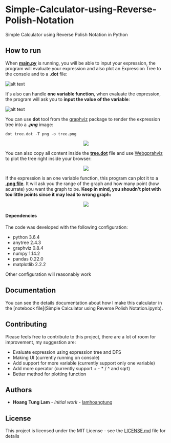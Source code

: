 # Simple-Calculator-using-Reverse-Polish-Notation
Simple Calculator using Reverse Polish Notation in Python

## How to run

When **[main.py](main.py)** is running, you will be able to input your expression, the program will evaluate your expression and also plot an Expression Tree to the console and to a **.dot** file:

![alt text](https://sv1.uphinhnhanh.com/images/2018/08/10/ScreenShot2018-08-10at10.11.52.png)

It's also can handle **one variable function**, when evaluate the expression, the program will ask you to **input the value of the variable**:

![alt text](https://i.imgur.com/YwTppXu.png)

You can use **dot** tool from the [graphviz](http://www.graphviz.org/) package to render the expression tree into a ***.png*** image:
```
dot tree.dot -T png -o tree.png
```
<p align="center">
  <img src="https://s2.upanh.pro/2018/08/09/tree.png">
</p>

You can also copy all content inside the [**tree.dot**](tree.dot) file and use [Webgprahviz](http://www.webgraphviz.com/) to plot the tree right inside your browser:

<p align="center">
  <img src="https://media.giphy.com/media/2fsdaNR299EuyYtVJ7/giphy.gif">
</p>

If the expression is an one variable function, this program can plot it to a [**.png file**](function.png). It will ask you the range of the graph and how many point (how acurrate) you want the graph to be. **Keep in mind, you shoudn't plot with too little points since it may lead to wrong graph:**

<p align="center">
  <img src="https://i.imgur.com/ByTU4tv.png">
</p>

#### Dependencies
The code was developed with the following configuration:
* python 3.6.4
* anytree 2.4.3
* graphviz 0.8.4
* numpy 1.14.2
* pandas 0.22.0
* matplotlib 2.2.2

Other configuration will reasonably work

## Documentation
You can see the details documentation about how I make this calculator in the [notebook file](Simple Calculator using Reverse Polish Notation.ipynb).

## Contributing

Please feels free to contribute to this project, there are a lot of room for improvement, my suggestion are:
* Evaluate expression using expression tree and DFS
* Making UI (currently running on console)
* Add support for more variable (currently support only one variable)
* Add more operator (currently support + - * / ^ and sqrt)
* Better method for plotting function

## Authors

* **Hoang Tung Lam** - *Initial work* - [lamhoangtung](https://github.com/lamhoangtung)

## License

This project is licensed under the MIT License - see the [LICENSE.md](LICENSE.md) file for details
